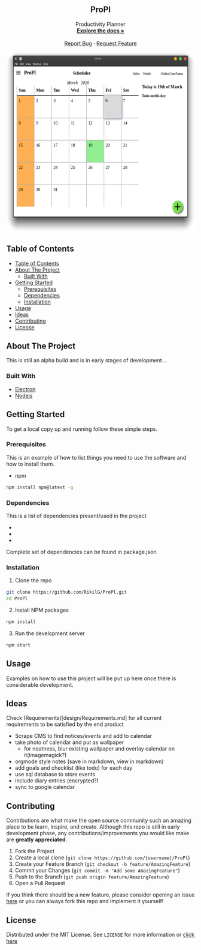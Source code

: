 <!--
*** To avoid retyping too much info. Do a search and replace for the following:
*** RikilG, ProPl, twitter_handle, email
-->

<!-- PROJECT LOGO -->
<br />
<p align="center">
  <!-- <a href="https://github.com/RikilG/ProPl">
    <img src="images/logo.png" alt="Logo" width="80" height="80">
  </a> -->

  <h2 align="center">ProPl</h2>

  <p align="center">
    Productivity Planner
    <br />
    <a href="https://github.com/RikilG/ProPl"><strong>Explore the docs »</strong></a>
    <br />
    <br />
    <!-- <a href="https://github.com/RikilG/ProPl">View Demo</a>
    · -->
    <a href="https://github.com/RikilG/ProPl/issues">Report Bug</a>
    ·
    <a href="https://github.com/RikilG/ProPl/issues">Request Feature</a>
  </p>
</p>

<p align="center">
<a href="https://github.com/RikilG/ProPl">
  <img src="design/screenshot.png" alt="Logo" width="600" height="480">
</a>
</p>


## Table of Contents

- [Table of Contents](#table-of-contents)
- [About The Project](#about-the-project)
  - [Built With](#built-with)
- [Getting Started](#getting-started)
  - [Prerequisites](#prerequisites)
  - [Dependencies](#dependencies)
  - [Installation](#installation)
- [Usage](#usage)
- [Ideas](#ideas)
- [Contributing](#contributing)
- [License](#license)


## About The Project

<!-- [![Product Name Screen Shot][product-screenshot]](https://example.com) -->
This is still an alpha build and is in early stages of development...


### Built With

* [Electron](https://www.electronjs.org/)
* [Nodejs](https://www.nodejs.org/)


## Getting Started

To get a local copy up and running follow these simple steps.


### Prerequisites

This is an example of how to list things you need to use the software and how to install them.
* npm
```sh
npm install npm@latest -g
```


### Dependencies

This is a list of dependencies present/used in the project
 - []()
 - []()
 - []()

Complete set of dependencies can be found in package.json


### Installation
 
1. Clone the repo
```sh
git clone https://github.com/RikilG/ProPl.git
cd ProPl
```
2. Install NPM packages
```sh
npm install
```
3. Run the development server
```sh
npm start
```


## Usage

Examples on how to use this project will be put up here once there is considerable development. 
<!-- Additional screenshots, code examples and demos work well in this space. You may also link to more resources. You may also link to the wiki or documentation page. -->
<!-- For more examples, please refer to the [Documentation](https://example.com)_ -->


## Ideas
Check (Requirements)[design/Requirements.md] for all current requirements to be satisfied by the end product
 - Scrape CMS to find notices/events and add to calendar
 - take photo of calendar and put as wallpaper
   - for neatness, blur existing wallpaper and overlay calendar on it(imagemagick?)
 - orgmode style notes (save in markdown, view in markdown)
 - add goals and checklist (like todo) for each day
 - use sql database to store events
 - include diary entries (encrypted?)
 - sync to google calendar


## Contributing

<!-- This can also be further explained in CONTRIBUTING.md -->
Contributions are what make the open source community such an amazing place to be learn, inspire, and create. Although this repo is still in early development phase, any contributions/improvements you would like make are **greatly appreciated**.

1. Fork the Project
2. Create a local clone       (`git clone https://github.com/{username}/ProPl`)
3. Create your Feature Branch (`git checkout -b feature/AmazingFeature`)
4. Commit your Changes        (`git commit -m "Add some AmazingFeature"`)
5. Push to the Branch         (`git push origin feature/AmazingFeature`)
6. Open a Pull Request

If you think there should be a new feature, please consider opening an issue [here](https://github.com/RikilG/ProPl/issues) or you can always fork this repo and implement it yourself!


## License

Distributed under the MIT License. See `LICENSE` for more information or [click here](LICENSE)
